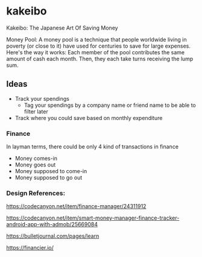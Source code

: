 # kakeibo

Kakeibo: The Japanese Art Of Saving Money


Money Pool: A money pool is a technique that people worldwide living in poverty (or close to it) have used for centuries to save for large expenses. Here's the way it works: Each member of the pool contributes the same amount of cash each month. Then, they each take turns receiving the lump sum.

## Ideas

- Track your spendings
  - Tag your spendings by a company name or friend name to be able to filter later
- Track where you could save based on monthly expenditure

### Finance

  In layman terms, there could be only 4 kind of transactions in finance
  
  - Money comes-in
  - Money goes out
  - Money supposed to come-in
  - Money supposed to go out
  
  
### Design References: 

https://codecanyon.net/item/finance-manager/24311912

https://codecanyon.net/item/smart-money-manager-finance-tracker-android-app-with-admob/25669084

https://bulletjournal.com/pages/learn

https://financier.io/
